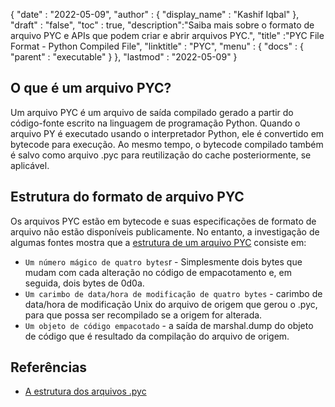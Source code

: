 {
  "date" : "2022-05-09",
  "author" : {
    "display_name" : "Kashif Iqbal"
},
  "draft" : "false",
  "toc" : true,
  "description":"Saiba mais sobre o formato de arquivo PYC e APIs que podem criar e abrir arquivos PYC.",
  "title" :"PYC File Format - Python Compiled File",
  "linktitle" : "PYC",
  "menu" : {
    "docs" : {
      "parent" : "executable"
}
},
  "lastmod" : "2022-05-09"
}

## O que é um arquivo PYC?

Um arquivo PYC é um arquivo de saída compilado gerado a partir do código-fonte escrito na linguagem de programação Python. Quando o arquivo PY é executado usando o interpretador Python, ele é convertido em bytecode para execução. Ao mesmo tempo, o bytecode compilado também é salvo como arquivo .pyc para reutilização do cache posteriormente, se aplicável.

## Estrutura do formato de arquivo PYC

Os arquivos PYC estão em bytecode e suas especificações de formato de arquivo não estão disponíveis publicamente. No entanto, a investigação de algumas fontes mostra que a [estrutura de um arquivo PYC](https://nedbatchelder.com/blog/200804/the_structure_of_pyc_files.html) consiste em:

* `Um número mágico de quatro bytes`r - Simplesmente dois bytes que mudam com cada alteração no código de empacotamento e, em seguida, dois bytes de 0d0a.
* `Um carimbo de data/hora de modificação de quatro bytes` - carimbo de data/hora de modificação Unix do arquivo de origem que gerou o .pyc, para que possa ser recompilado se a origem for alterada.
* `Um objeto de código empacotado` - a saída de marshal.dump do objeto de código que é resultado da compilação do arquivo de origem.

## Referências

* [A estrutura dos arquivos .pyc](https://nedbatchelder.com/blog/200804/the_structure_of_pyc_files.html)

